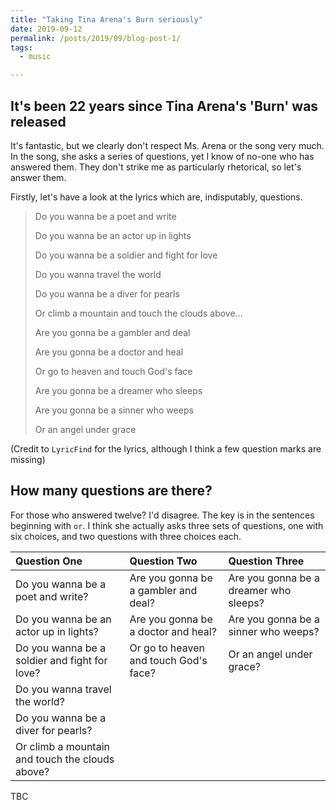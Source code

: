 ```yaml
---
title: "Taking Tina Arena's Burn seriously"
date: 2019-09-12
permalink: /posts/2019/09/blog-post-1/
tags:
  - music

---
```


## It's been 22 years since Tina Arena's 'Burn' was released

It's fantastic, but we clearly don't respect Ms. Arena or the song very much. In the song, she asks a series of questions, yet I know of no-one who has answered them. They don't strike me as particularly rhetorical, so let's answer them.

Firstly, let's have a look at the lyrics which are, indisputably, questions.

> Do you wanna be a poet and write
> 
> Do you wanna be an actor up in lights
> 
> Do you wanna be a soldier and fight for love
> 
> Do you wanna travel the world
> 
> Do you wanna be a diver for pearls
> 
> Or climb a mountain and touch the clouds above...
> 
> Are you gonna be a gambler and deal
> 
> Are you gonna be a doctor and heal
> 
> Or go to heaven and touch God's face
> 
> Are you gonna be a dreamer who sleeps
> 
> Are you gonna be a sinner who weeps
> 
> Or an angel under grace

(Credit to `LyricFind` for the lyrics, although I think a few question marks are missing)

## How many questions are there?

For those who answered twelve? I'd disagree. The key is in the sentences beginning with `or`. I think she actually asks three sets of questions, one with six choices, and two questions with three choices each.

| Question One | Question Two | Question  Three |
| :--- | :--- | :--- |
| Do you wanna be a poet and write? | Are you gonna be a gambler and deal? | Are you gonna be a dreamer who sleeps? |
| Do you wanna be an actor up in lights? | Are you gonna be a doctor and heal? | Are you gonna be a sinner who weeps? |
| Do you wanna be a soldier and fight for love? | Or go to heaven and touch God's face? | Or an angel under grace? |
| Do you wanna travel the world? | | |
| Do you wanna be a diver for pearls? | | |
| Or climb a mountain and touch the clouds above? | | |


TBC




